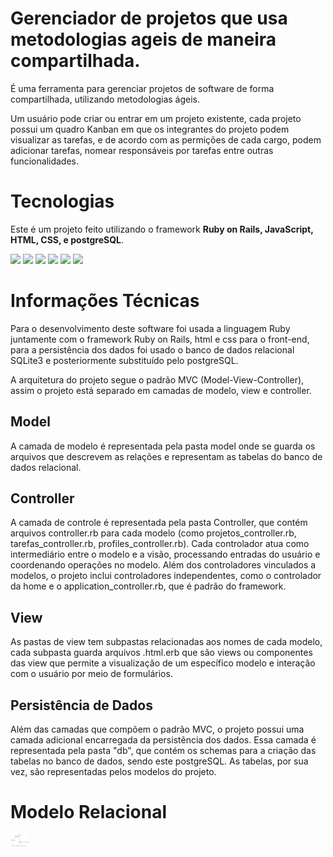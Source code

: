 # Gerenciador de projetos que usa metodologias ageis de maneira compartilhada.

É uma ferramenta para gerenciar projetos de software de forma compartilhada, utilizando metodologias ágeis.

Um usuário pode criar ou entrar em um projeto existente, cada projeto possui um quadro Kanban em que os integrantes do projeto podem visualizar as tarefas, e de acordo com as permições de cada cargo, podem adicionar tarefas, nomear responsáveis por tarefas entre outras funcionalidades.


# Tecnologias


Este é um projeto feito utilizando o framework **Ruby on Rails, JavaScript, HTML, CSS, e postgreSQL**. 

<img src="https://cdn.jsdelivr.net/gh/devicons/devicon@latest/icons/ruby/ruby-original.svg" width=30 />
<img src="https://cdn.jsdelivr.net/gh/devicons/devicon@latest/icons/rails/rails-original-wordmark.svg" width=30 />
<img src="https://cdn.jsdelivr.net/gh/devicons/devicon@latest/icons/javascript/javascript-original.svg" width=30 />
<img src="https://cdn.jsdelivr.net/gh/devicons/devicon@latest/icons/html5/html5-original.svg" width=30 />
<img src="https://cdn.jsdelivr.net/gh/devicons/devicon@latest/icons/css3/css3-original.svg" width=30 />
<img src="https://cdn.jsdelivr.net/gh/devicons/devicon@latest/icons/postgresql/postgresql-original-wordmark.svg" width=30 />

</br>

# Informações Técnicas

Para o desenvolvimento deste software foi usada a linguagem Ruby juntamente com o framework Ruby on Rails, html e css para o front-end, para a persistência dos dados foi usado o banco de dados relacional SQLite3 e posteriormente substituído pelo postgreSQL.

A arquitetura do projeto segue o padrão MVC (Model-View-Controller), assim o projeto está separado em camadas de modelo, view e controller.

## Model

 A camada de modelo é representada pela pasta model onde se guarda os arquivos que descrevem as relações e representam as tabelas do banco de dados relacional. 

## Controller

A camada de controle é representada pela pasta Controller, que contém arquivos controller.rb para cada modelo (como projetos_controller.rb, tarefas_controller.rb, profiles_controller.rb). Cada controlador atua como intermediário entre o modelo e a visão, processando entradas do usuário e coordenando operações no modelo. Além dos controladores vinculados a modelos, o projeto inclui controladores independentes, como o controlador da home e o application_controller.rb, que é padrão do framework.

## View

As pastas de view tem subpastas relacionadas aos nomes de cada modelo, cada subpasta guarda arquivos .html.erb que são views ou componentes das view que permite a visualização de um específico modelo e interação com o usuário por meio de formulários.

## Persistência de Dados

Além das camadas que compõem o padrão MVC, o projeto possui uma camada adicional encarregada da persistência dos dados. Essa camada é representada pela pasta "db", que contém os schemas para a criação das tabelas no banco de dados, sendo este postgreSQL. As tabelas, por sua vez, são representadas pelos modelos do projeto.

# Modelo Relacional

<img src="/assetsReadme/ModeloRelacional.png" width=30 />